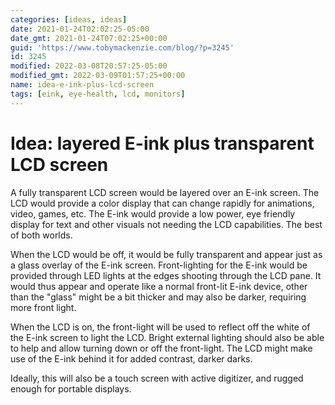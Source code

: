 ```yaml
---
categories: [ideas, ideas]
date: 2021-01-24T02:02:25-05:00
date_gmt: 2021-01-24T07:02:25+00:00
guid: 'https://www.tobymackenzie.com/blog/?p=3245'
id: 3245
modified: 2022-03-08T20:57:25-05:00
modified_gmt: 2022-03-09T01:57:25+00:00
name: idea-e-ink-plus-lcd-screen
tags: [eink, eye-health, lcd, monitors]
---
```


Idea: layered E-ink plus transparent LCD screen
===============================================

A fully transparent LCD screen would be layered over an E-ink screen.  The LCD would provide a color display that can change rapidly for animations, video, games, etc.  The E-ink would provide a low power, eye friendly display for text and other visuals not needing the LCD capabilities.  The best of both worlds.

<!--more-->

When the LCD would be off, it would be fully transparent and appear just as a glass overlay of the E-ink screen.  Front-lighting for the E-ink would be provided through LED lights at the edges shooting through the LCD pane.  It would thus appear and operate like a normal front-lit E-ink device, other than the "glass" might be a bit thicker and may also be darker, requiring more front light.

When the LCD is on, the front-light will be used to reflect off the white of the E-ink screen to light the LCD.  Bright external lighting should also be able to help and allow turning down or off the front-light.  The LCD might make use of the E-ink behind it for added contrast, darker darks.

Ideally, this will also be a touch screen with active digitizer, and rugged enough for portable displays.
